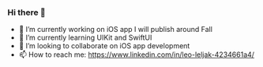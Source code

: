### Hi there 👋

- 🔭 I’m currently working on iOS app I will publish around Fall
- 🌱 I’m currently learning UIKit and SwiftUI
- 👯 I’m looking to collaborate on iOS app development 
- 📫 How to reach me: https://www.linkedin.com/in/leo-leljak-4234661a4/


